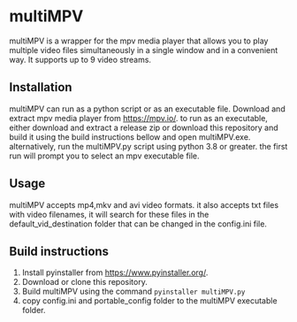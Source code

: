 # multiMPV 
multiMPV is a wrapper for the mpv media player that allows you to play multiple video files simultaneously in a single window and in a convenient way. It supports up to 9 video streams.

## Installation
multiMPV can run as a python script or as an executable file.
Download and extract mpv media player from https://mpv.io/. to run as an executable, either download and extract a release zip or download this repository and build it using the build instructions bellow and open multiMPV.exe. 
alternatively, run the multiMPV.py script using python 3.8 or greater. 
the first run will prompt you to select an mpv executable file.

## Usage
multiMPV accepts mp4,mkv and avi video formats. it also accepts txt files with video filenames, it will search for these files in the default_vid_destination folder that can be changed in the config.ini file.

## Build instructions
  1. Install pyinstaller from https://www.pyinstaller.org/. 
  2. Download or clone this repository.
  3. Build multiMPV using the command ```pyinstaller multiMPV.py```
  4. copy config.ini and portable_config folder to the multiMPV executable folder.
